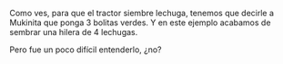Como ves, para que el tractor siembre lechuga, tenemos que decirle a Mukinita que ponga 3 bolitas verdes.  Y en este ejemplo acabamos de sembrar una hilera de 4 lechugas. 

Pero fue un poco difícil entenderlo, ¿no? 
